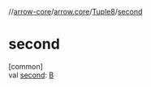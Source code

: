 //[arrow-core](../../../index.md)/[arrow.core](../index.md)/[Tuple8](index.md)/[second](second.md)

# second

[common]\
val [second](second.md): [B](index.md)
